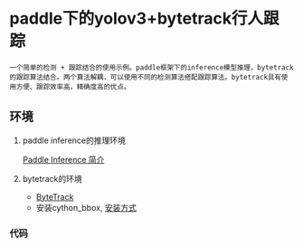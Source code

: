 # paddle下的yolov3+bytetrack行人跟踪

    一个简单的检测 + 跟踪结合的使用示例。paddle框架下的inference模型推理，bytetrack的跟踪算法结合。两个算法解耦，可以使用不同的检测算法搭配跟踪算法。bytetrack具有使用方便、跟踪效率高，精确度高的优点。

## 环境

1. paddle inference的推理环境

    [Paddle Inference 简介](https://www.paddlepaddle.org.cn/inference/v2.5/guides/introduction/index_intro.html)

2. bytetrack的环境

    + [ByteTrack](https://github.com/ifzhang/ByteTrack/tree/main#combining-byte-with-other-detectors)
    + 安装cython_bbox, [安装方式](https://www.jb51.net/article/284250.htm)


### 代码

```

```